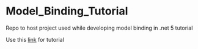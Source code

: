 # Model_Binding_Tutorial
Repo to host project used while developing model binding in .net 5 tutorial

Use this [link](https://youtu.be/B7lzeEKG47w) for tutorial
